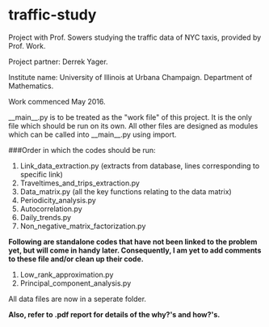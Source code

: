 # traffic-study
Project with Prof. Sowers studying the traffic data of NYC taxis, provided by Prof. Work.

Project partner: Derrek Yager.

Institute name: University of Illinois at Urbana Champaign. Department of Mathematics.

Work commenced May 2016.

\_\_main__.py is to be treated as the "work file" of this project. It is the only file which should be run on its own.
All other files are designed as modules which can be called into \_\_main__.py using import.

###Order in which the codes should be run:
1. Link\_data_extraction.py (extracts from database, lines corresponding to specific link)
2. Traveltimes\_and\_trips_extraction.py
3. Data_matrix.py (all the key functions relating to the data matrix)
4. Periodicity_analysis.py
5. Autocorrelation.py
6. Daily_trends.py
7. Non\_negative\_matrix_factorization.py

**Following are standalone codes that have not been linked to the problem yet, but will come in handy later. Consequently, I am yet to add comments to these file and/or clean up their code.**

1. Low\_rank_approximation.py
2. Principal\_component_analysis.py

All data files are now in a seperate folder.

**Also, refer to .pdf report for details of the why?'s and how?'s.**
